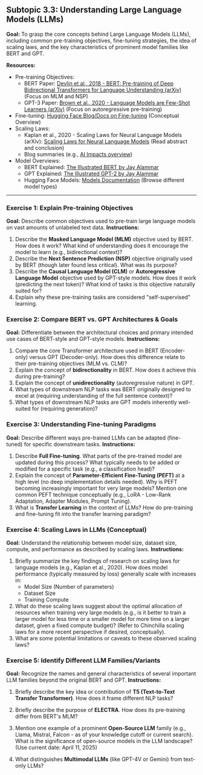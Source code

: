 ## Subtopic 3.3: Understanding Large Language Models (LLMs)

**Goal:** To grasp the core concepts behind Large Language Models (LLMs), including common pre-training objectives, fine-tuning strategies, the idea of scaling laws, and the key characteristics of prominent model families like BERT and GPT.

**Resources:**

  * Pre-training Objectives:
      * BERT Paper: [Devlin et al., 2018 - BERT: Pre-training of Deep Bidirectional Transformers for Language Understanding (arXiv)](https://arxiv.org/abs/1810.04805) (Focus on MLM and NSP)
      * GPT-3 Paper: [Brown et al., 2020 - Language Models are Few-Shot Learners (arXiv)](https://arxiv.org/abs/2005.14165) (Focus on autoregressive pre-training)
  * Fine-tuning: [Hugging Face Blog/Docs on Fine-tuning](https://huggingface.co/docs/transformers/training) (Conceptual Overview)
  * Scaling Laws:
      * Kaplan et al., 2020 - Scaling Laws for Neural Language Models (arXiv): [Scaling Laws for Neural Language Models](https://arxiv.org/abs/2001.08361) (Read abstract and conclusion)
      * Blog summaries (e.g., [AI Impacts overview](https://www.google.com/search?q=https://aiimpacts.org/scaling-laws-for-language-models/))
  * Model Overviews:
      * BERT Explained: [The Illustrated BERT by Jay Alammar](https://jalammar.github.io/illustrated-bert/)
      * GPT Explained: [The Illustrated GPT-2 by Jay Alammar](https://jalammar.github.io/illustrated-gpt2/)
      * Hugging Face Models: [Models Documentation](https://www.google.com/search?q=https://huggingface.co/docs/transformers/index%23supported-models) (Browse different model types)

-----

### Exercise 1: Explain Pre-training Objectives

**Goal:** Describe common objectives used to pre-train large language models on vast amounts of unlabeled text data.
**Instructions:**

1.  Describe the **Masked Language Model (MLM)** objective used by BERT. How does it work? What kind of understanding does it encourage the model to learn (e.g., bidirectional context)?
2.  Describe the **Next Sentence Prediction (NSP)** objective originally used by BERT (though later found less critical). What was its purpose?
3.  Describe the **Causal Language Model (CLM)** or **Autoregressive Language Model** objective used by GPT-style models. How does it work (predicting the next token)? What kind of tasks is this objective naturally suited for?
4.  Explain why these pre-training tasks are considered "self-supervised" learning.

### Exercise 2: Compare BERT vs. GPT Architectures & Goals

**Goal:** Differentiate between the architectural choices and primary intended use cases of BERT-style and GPT-style models.
**Instructions:**

1.  Compare the core Transformer architecture used in BERT (Encoder-only) versus GPT (Decoder-only). How does this difference relate to their pre-training objectives (MLM vs. CLM)?
2.  Explain the concept of **bidirectionality** in BERT. How does it achieve this during pre-training?
3.  Explain the concept of **unidirectionality** (autoregressive nature) in GPT.
4.  What types of downstream NLP tasks was BERT originally designed to excel at (requiring understanding of the full sentence context)?
5.  What types of downstream NLP tasks are GPT models inherently well-suited for (requiring generation)?

### Exercise 3: Understanding Fine-tuning Paradigms

**Goal:** Describe different ways pre-trained LLMs can be adapted (fine-tuned) for specific downstream tasks.
**Instructions:**

1.  Describe **Full Fine-tuning**. What parts of the pre-trained model are updated during this process? What typically needs to be added or modified for a specific task (e.g., a classification head)?
2.  Explain the concept of **Parameter-Efficient Fine-Tuning (PEFT)** at a high level (no deep implementation details needed). Why is PEFT becoming increasingly important for very large models? Mention one common PEFT technique conceptually (e.g., LoRA - Low-Rank Adaptation, Adapter Modules, Prompt Tuning).
3.  What is **Transfer Learning** in the context of LLMs? How do pre-training and fine-tuning fit into the transfer learning paradigm?

### Exercise 4: Scaling Laws in LLMs (Conceptual)

**Goal:** Understand the relationship between model size, dataset size, compute, and performance as described by scaling laws.
**Instructions:**

1.  Briefly summarize the key findings of research on scaling laws for language models (e.g., Kaplan et al., 2020). How does model performance (typically measured by loss) generally scale with increases in:
      * Model Size (Number of parameters)
      * Dataset Size
      * Training Compute
2.  What do these scaling laws suggest about the optimal allocation of resources when training very large models (e.g., is it better to train a larger model for less time or a smaller model for more time on a larger dataset, given a fixed compute budget)? (Refer to Chinchilla scaling laws for a more recent perspective if desired, conceptually).
3.  What are some potential limitations or caveats to these observed scaling laws?

### Exercise 5: Identify Different LLM Families/Variants

**Goal:** Recognize the names and general characteristics of several important LLM families beyond the original BERT and GPT.
**Instructions:**

1.  Briefly describe the key idea or contribution of **T5 (Text-to-Text Transfer Transformer)**. How does it frame different NLP tasks?

2.  Briefly describe the purpose of **ELECTRA**. How does its pre-training differ from BERT's MLM?

3.  Mention one example of a prominent **Open-Source LLM** family (e.g., Llama, Mistral, Falcon - as of your knowledge cutoff or current search). What is the significance of open-source models in the LLM landscape? (Use current date: April 11, 2025)

4.  What distinguishes **Multimodal LLMs** (like GPT-4V or Gemini) from text-only LLMs?
